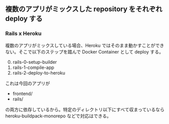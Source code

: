 ## 複数のアプリがミックスした repository をそれぞれ deploy する

### Rails x Heroku

複数のアプリがミックスしている場合、Heroku ではそのまま動かすことができない。そこで以下のステップを踏んで Docker Container として deploy する。

 0. rails-0-setup-builder
 1. rails-1-compile-app
 2. rails-2-deploy-to-heroku

これは今回のアプリが

 * frontend/
 * rails/

の両方に依存しているから。特定のディレクトリ以下にすべて収まっているなら heroku-buildpack-monorepo などで対応はできる。


